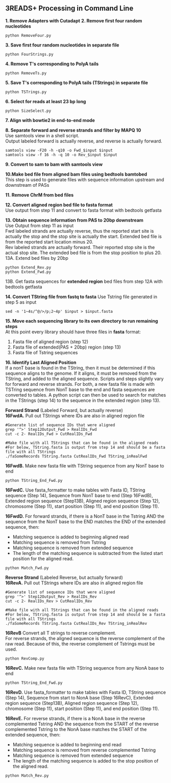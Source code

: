 ## 3READS+ Processing in Command Line

**1. Remove Adapters with Cutadapt**
**2. Remove first four random nucleotides**
```
python RemoveFour.py
```
**3. Save first four random nucleotides in separate file**
```
python FourStrings.py
```
**4. Remove T's corresponding to PolyA tails**
```
python RemoveTs.py
```
**5. Save T's corresponding to PolyA tails (TStrings) in separate file**
```
python TSTrings.py
```
**6. Select for reads at least 23 bp long**
```
python SizeSelect.py
```
**7. Align with bowtie2 in end-to-end mode**

**8. Separate forward and reverse strands and filter by MAPQ 10**  
Use samtools view in a shell script.  
Output labeled forward is actually reverse, and reverse is actually forward.
```
samtools view -F20 -h -q10 -o Fwd_$input $input
samtools view -f 16 -h -q 10 -o Rev_$input $input
```
**9. Convert to sam to bam with samtools view**

**10.Make bed file from aligned bam files using bedtools bamtobed**  
This step is used to generate files with sequence information upstream and downstream of PASs

**11. Remove ChrM from bed files**

**12. Convert aligned region bed file to fasta format**  
Use output from step 11 and convert to fasta format with bedtools getfasta

**13. Obtain sequence information from PAS to 20bp downstream**  
Use Output from step 11 as input  
Fwd labeled strands are actually reverse, thus the reported start site is actually the stop and the stop site is actually the start. Extended bed file is from the reported start location minus 20.  
Rev labeled strands are actually forward. Their reported stop site is the actual stop site. The extended bed file is from the stop position to plus 20.  
13A. Extend bed files by 20bp
```
python Extend_Rev.py
python Extend_Fwd.py
```
13B. Get fasta sequences for **extended region** bed files from step 12A with bedtools getfasta

**14. Convert TString file from fastq to fasta**
Use Tstring file generated in step 5 as input
```
sed -n '1~4s/^@/>/p;2~4p' $input > $input.fasta
```

**15. Move each sequencing library to its own directory to run remaining steps**  
At this point every library should have three files in **fasta** format:
1. Fasta file of aligned region (step 12)
2. Fasta file of extended(PAS + 20bp) region (step 13)
3. Fasta file of Tstring sequences

**16. Identify Last Aligned Position**  
If a nonT base is found in the TString, then it must be determined if this sequence aligns to the genome. If it aligns, it must be removed from the TString, and added to the aligned sequence. Scripts and steps slightly vary for forward and reverse strands. For both, a new fasta file is made with TSTring sequence from NonT base to the end and fasta sequences are converted to tables. A python script can then be used to search for matches in the TStrings (step 14) to the sequence in the extended region (step 13). 

**Forward Strand** (Labeled Forward, but actually reverse)  
**16FwdA.** Pull out TStrings where IDs are also in aligned region file
```
#Generate list of sequence IDs that were aligned
grep '^>' Step12Output_Fwd > RealIDs_Fwd
cut -c 2- RealIDs_Fwd > CutRealIDs_Fwd

#Make file with all TStrings that can be found in the aligned reads
#For below, TString.fasta is output from step 14 and should be a fasta file with all TStrings 
./faSomeRecords TString.fasta CutRealIDs_Fwd TString_inRealFwd
```
**16FwdB.** Make new fasta file with TString sequence from any NonT base to end
```
python TString_End_Fwd.py
```
**16FwdC.** Use fasta_formatter to make tables with Fasta ID, TString sequence (Step 14), Sequence from NonT base to end (Step 16FwdB), Extended region sequence (Step13B), Aligned region sequence (Step 12), chromosome (Step 11), start position (Step 11), and end position (Step 11).

**16FwdD.** For forward strands, if there is a NonT base in the Tstring AND the sequence from the NonT base to the END matches the END of the extended sequence, then:  
- Matching sequence is added to beginning aligned read  
- Matching sequence is removed from Tstring  
- Matching sequence is removed from extended sequence  
- The length of the matching sequence is subtracted from the listed start position for the aligned read. 
```
python Match_Fwd.py
```
**Reverse Strand** (Labeled Reverse, but actually forward)  
**16RevA.** Pull out TStrings where IDs are also in aligned region file
```
#Generate list of sequence IDs that were aligned
grep '^>' Step12Output_Rev > RealIDs_Rev
cut -c 2- RealIDs_Rev > CutRealIDs_Rev

#Make file with all TStrings that can be found in the aligned reads
#For below, TString.fasta is output from step 14 and should be a fasta file with all TStrings 
./faSomeRecords TString.fasta CutRealIDs_Rev TString_inRealRev
```
**16RevB** Convert all T strings to reverse complement.  
For reverse strands, the aligned sequence is the reverse complement of the raw read. Because of this, the reverse complement of Tstrings must be used. 
```
python RevComp.py 
```
**16RevC.** Make new fasta file with TString sequence from any NonA base to end
```
python TString_End_Fwd.py
```
**16RevD.** Use fasta_formatter to make tables with Fasta ID, TString sequence (Step 14), Sequence from start to NonA base (Step 16RevC), Extended region sequence (Step13B), Aligned region sequence (Step 12), chromosome (Step 11), start position (Step 11), and end position (Step 11).

**16RevE.** For reverse strands, if there is a NonA base in the reverse complemented Tstring AND the sequence from the START of the reverse complemented Tstring to the NonA base matches the START of the extended sequence, then:  
- Matching sequence is added to beginning end read  
- Matching sequence is removed from reverse complemented Tstring  
- Matching sequence is removed from extended sequence  
- The length of the matching sequence is added to the stop position of the aligned read.
```
python Match_Rev.py
```

